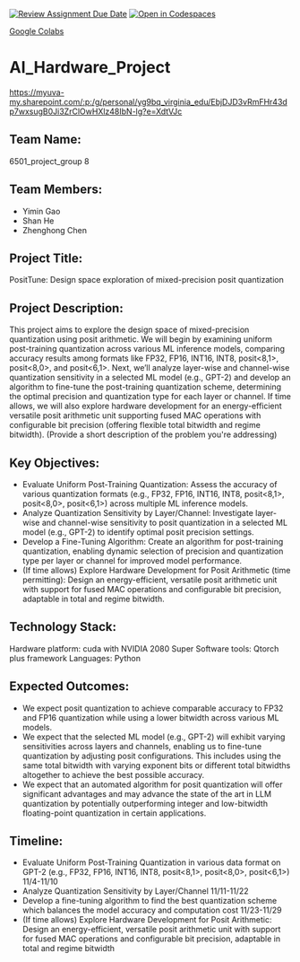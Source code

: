 [![Review Assignment Due Date](https://classroom.github.com/assets/deadline-readme-button-22041afd0340ce965d47ae6ef1cefeee28c7c493a6346c4f15d667ab976d596c.svg)](https://classroom.github.com/a/Buol6fpg)
[![Open in Codespaces](https://classroom.github.com/assets/launch-codespace-2972f46106e565e64193e422d61a12cf1da4916b45550586e14ef0a7c637dd04.svg)](https://classroom.github.com/open-in-codespaces?assignment_repo_id=16837588)

[Google Colabs](https://drive.google.com/drive/folders/1N5s3er1LL_gCWstWVO4nBSjxM2iwgJFw?usp=sharing)

# AI_Hardware_Project

https://myuva-my.sharepoint.com/:p:/g/personal/yg9bq_virginia_edu/EbjDJD3vRmFHr43dp7wxsugB0Ji3ZrClOwHXlz48IbN-lg?e=XdtVJc 

## Team Name: 
6501_project_group 8 

## Team Members:
- Yimin Gao
- Shan He
- Zhenghong Chen

## Project Title:
PositTune: Design space exploration of mixed-precision posit quantization

## Project Description:
This project aims to explore the design space of mixed-precision quantization using posit arithmetic. We will begin by examining uniform post-training quantization across various ML inference models, comparing accuracy results among formats like FP32, FP16, INT16, INT8, posit<8,1>, posit<8,0>, and posit<6,1>. Next, we’ll analyze layer-wise and channel-wise quantization sensitivity in a selected ML model (e.g., GPT-2) and develop an algorithm to fine-tune the post-training quantization scheme, determining the optimal precision and quantization type for each layer or channel. If time allows, we will also explore hardware development for an energy-efficient versatile posit arithmetic unit supporting fused MAC operations with configurable bit precision (offering flexible total bitwidth and regime bitwidth). 
(Provide a short description of the problem you're addressing)

## Key Objectives:
- Evaluate Uniform Post-Training Quantization: Assess the accuracy of various quantization formats (e.g., FP32, FP16, INT16, INT8, posit<8,1>, posit<8,0>, posit<6,1>) across multiple ML inference models.
- Analyze Quantization Sensitivity by Layer/Channel: Investigate layer-wise and channel-wise sensitivity to posit quantization in a selected ML model (e.g., GPT-2) to identify optimal posit precision settings.
- Develop a Fine-Tuning Algorithm: Create an algorithm for post-training quantization, enabling dynamic selection of precision and quantization type per layer or channel for improved model performance.
- (If time allows) Explore Hardware Development for Posit Arithmetic (time permitting): Design an energy-efficient, versatile posit arithmetic unit with support for fused MAC operations and configurable bit precision, adaptable in total and regime bitwidth.

## Technology Stack:
Hardware platform: cuda with NVIDIA 2080 Super
Software tools: Qtorch plus framework
Languages: Python

## Expected Outcomes:
- We expect posit quantization to achieve comparable accuracy to FP32 and FP16 quantization while using a lower bitwidth across various ML models.
- We expect that the selected ML model (e.g., GPT-2) will exhibit varying sensitivities across layers and channels, enabling us to fine-tune quantization by adjusting posit configurations. This includes using the same total bitwidth with varying exponent bits or different total bitwidths altogether to achieve the best possible accuracy.
- We expect that an automated algorithm for posit quantization will offer significant advantages and may advance the state of the art in LLM quantization by potentially outperforming integer and low-bitwidth floating-point quantization in certain applications.

## Timeline:
- Evaluate Uniform Post-Training Quantization in various data format on GPT-2 (e.g., FP32, FP16, INT16, INT8, posit<8,1>, posit<8,0>, posit<6,1>)  11/4-11/10
- Analyze Quantization Sensitivity by Layer/Channel 11/11-11/22
- Develop a fine-tuning algorithm to find the best quantization scheme which balances the model accuracy and computation cost 11/23-11/29
- (If time allows) Explore Hardware Development for Posit Arithmetic: Design an energy-efficient, versatile posit arithmetic unit with support for fused MAC operations and configurable bit precision, adaptable in total and regime bitwidth

